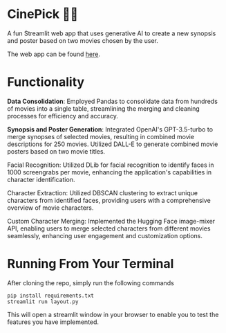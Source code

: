 # CinePick 🍿🎥

A fun Streamlit web app that uses generative AI to create a new synopsis and poster based on two movies chosen by the user.

The web app can be found [here](https://cinepick-front.streamlit.app/).

# Functionality
**Data Consolidation**: Employed Pandas to consolidate data from hundreds of movies into a single table, streamlining the merging and cleaning processes for efficiency and accuracy.

**Synopsis and Poster Generation**: Integrated OpenAI's GPT-3.5-turbo to merge synopses of selected movies, resulting in combined movie descriptions for 250 movies. Utilized DALL-E to generate combined movie posters based on two movie titles.

Facial Recognition: Utilized DLib for facial recognition to identify faces in 1000 screengrabs per movie, enhancing the application's capabilities in character identification.

Character Extraction: Utilized DBSCAN clustering to extract unique characters from identified faces, providing users with a comprehensive overview of movie characters.

Custom Character Merging: Implemented the Hugging Face image-mixer API, enabling users to merge selected characters from different movies seamlessly, enhancing user engagement and customization options.

# Running From Your Terminal
After cloning the repo, simply run the following commands

```
pip install requirements.txt
streamlit run layout.py
```

This will open a streamlit window in your browser to enable you to test the features you have implemented.
